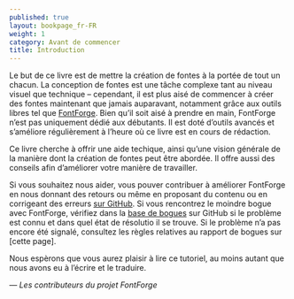 ```yaml
---
published: true
layout: bookpage_fr-FR
weight: 1
category: Avant de commencer
title: Introduction
---
```


Le but de ce livre est de mettre la création de fontes à la portée de tout un chacun.
La conception de fontes est une tâche complexe tant au niveau visuel que technique
&ndash; cependant, il est plus aisé de commencer à créer des fontes maintenant que jamais auparavant, notamment grâce aux outils libres tel que [FontForge].
Bien qu’il soit aisé à prendre en main, FontForge n’est pas uniquement dédié aux débutants.
Il est doté d’outils avancés et s’améliore régulièrement à l’heure où ce livre est en cours de rédaction.

Ce livre cherche à offrir une aide techique, ainsi qu’une vision générale de la manière dont la création de fontes peut être abordée. Il offre aussi des conseils afin d’améliorer votre manière de travailler.

Si vous souhaitez nous aider, vous pouver contribuer à améliorer FontForge en nous donnant des retours ou même en proposant du contenu ou en corrigeant des erreurs [sur GitHub].
Si vous rencontrez le moindre bogue avec FontForge, vérifiez dans la [base de bogues] sur GitHub si le problème est connu et dans quel état de résolutio il se trouve.
Si le problème n’a pas encore été signalé, consultez les règles relatives au rapport de bogues sur [cette page].

Nous espèrons que vous aurez plaisir à lire ce tutoriel, au moins autant que nous avons eu à l’écrire et le traduire.

*&mdash; Les contributeurs du projet FontForge*


[FontForge]: http://fontforge.github.io/
[sur GitHub]: https://github.com/fontforge/designwithfontforge.com/
[base de bogues]: https://github.com/fontforge/fontforge/issues
[cette pagge]: When_Things_Go_Wrong_With_Fontforge_Itself.html
